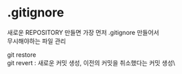 # .gitignore
새로운 REPOSITORY 만들면 가장 먼저 .gitignore 만들어서\
무시해야하는 파일 관리

git restore\
git revert : 새로운 커밋 생성, 이전의 커밋을 취소했다는 커밋 생성\
